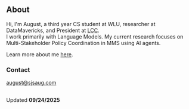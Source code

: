 ## About
Hi, I'm August, a third year CS student at WLU, researcher at DataMavericks, and President at [LCC](https://lauriercybersec.com).
<br/>I work primarily with Language Models. My current research focuses on Multi-Stakeholder Policy Coordination in MMS using AI agents.

Learn more about me [here](http://sjsaug.com).

### Contact

august@sjsaug.com


## 

Updated __09/24/2025__
